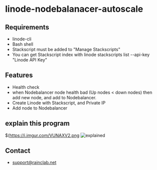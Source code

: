 # linode-nodebalanacer-autoscale

## Requirements
- linode-cli
- Bash shell
- Stackscript must be added to "Manage Stackscripts"
- You can get Stackscript index with linode stackscripts list --api-key "Linode API Key"

## Features
- Health check 
- when Nodebalancer node health bad (Up nodes < down nodes) then add new node, and add to Nodebalancer.
- Create Linode with Stackscript, and Private IP
- Add node to Nodebalancer


## explain this program
$(https://i.imgur.com/VUNAXV2.png
![explained](https://i.imgur.com/VUNAXV2.png "explained")


## Contact
- support@rainclab.net
